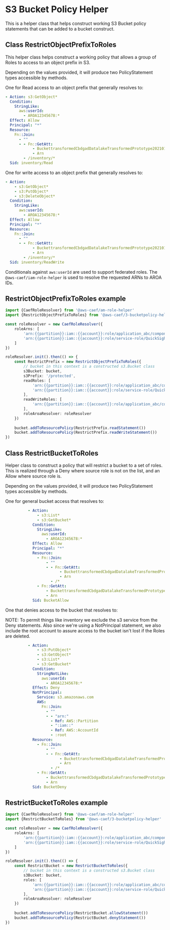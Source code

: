 # S3 Bucket Policy Helper

This is a helper class that helps construct working S3 Bucket policy statements that can be added to a bucket construct.

## Class RestrictObjectPrefixToRoles

This helper class helps construct a working policy that allows a group of Roles to access to an object prefix in S3.

Depending on the values provided, it will produce two PolicyStatement types accessible by methods.

One for Read access to an object prefix that generally resolves to:

```yaml
- Action: s3:GetObject*
  Condition:
    StringLike:
      aws:userId:
        - AROA12345678:*
  Effect: Allow
  Principal: "*"
  Resource:
    Fn::Join:
      - ""
      - - Fn::GetAtt:
            - BuckettransformedCbdgadDatalakeTransformedPrototype20210115E093F710
            - Arn
        - /inventory/*
  Sid: inventory/Read
```

One for write access to an object prefix that generally resolves to:

```yaml
- Action:
    - s3:GetObject*
    - s3:PutObject*
    - s3:DeleteObject*
  Condition:
    StringLike:
      aws:userId:
        - AROA12345678:*
  Effect: Allow
  Principal: "*"
  Resource:
    Fn::Join:
      - ""
      - - Fn::GetAtt:
            - BuckettransformedCbdgadDatalakeTransformedPrototype20210115E093F710
            - Arn
        - /inventory/*
  Sid: inventory/ReadWrite
```

Conditionals against `aws:userId` are used to support federated roles.  The `@aws-caef/iam-role-helper` is used to resolve the requested ARNs to AROA IDs.

## RestrictObjectPrefixToRoles example

```typescript
import {CaefRoleResolver} from '@aws-caef/am-role-helper'
import {RestrictObjectPrefixToRoles} from '@aws-caef/3-bucketpolicy-helper'

const roleResolver = new CaefRoleResolver({
    roleArns: [
        'arn:{{partition}}:iam::{{account}}:role/application_abc/component_xyz/S3Access',
        'arn:{{partition}}:iam::{{account}}:role/service-role/QuickSightAction'
    ]
})

roleResolver.init().then(() => {
    const RestrictPrefix = new RestrictObjectPrefixToRoles({
        // bucket in this context is a constructed s3.Bucket class
        s3Bucket: bucket,
        s3Prefix: '/protected',
        readRoles: [
            'arn:{{partition}}:iam::{{account}}:role/application_abc/component_xyz/S3Access',
            'arn:{{partition}}:iam::{{account}}:role/service-role/QuickSightAction'
        ],
        readWriteRoles: [
            'arn:{{partition}}:iam::{{account}}:role/application_abc/component_xyz/S3Access'
        ],
        roleAroaResolver: roleResolver
    })
    
    bucket.addToResourcePolicy(RestrictPrefix.readStatement())
    bucket.addToResourcePolicy(RestrictPrefix.readWriteStatement())
})
```

## Class RestrictBucketToRoles

Helper class to construct a policy that will restrict a bucket to a set of roles.  This is realized through a Deny where source role is not on the list, and an Allow where source role is.

Depending on the values provided, it will produce two PolicyStatement types accessible by methods.

One for general bucket access that resolves to:

```yaml
          - Action:
              - s3:List*
              - s3:GetBucket*
            Condition:
              StringLike:
                aws:userId:
                  - AROA12345678:*
            Effect: Allow
            Principal: "*"
            Resource:
              - Fn::Join:
                  - ""
                  - - Fn::GetAtt:
                        - BuckettransformedCbdgadDatalakeTransformedPrototype20210115E093F710
                        - Arn
                    - /*
              - Fn::GetAtt:
                  - BuckettransformedCbdgadDatalakeTransformedPrototype20210115E093F710
                  - Arn
            Sid: BucketAllow
```

One that denies access to the bucket that resolves to:

NOTE: To permit things like inventory we exclude the s3 service from the Deny statements.  Also since we're using a NotPrincipal statement, we also include the root account to assure access to the bucket isn't lost if the Roles are deleted.

```yaml
          - Action:
              - s3:PutObject*
              - s3:GetObject*
              - s3:List*
              - s3:GetBucket*
            Condition:
              StringNotLike:
                aws:userId:
                  - AROA12345678:*
            Effect: Deny
            NotPrincipal:
              Service: s3.amazonaws.com
              AWS:
                Fn::Join:
                  - ""
                  - - "arn:"
                    - Ref: AWS::Partition
                    - ":iam::"
                    - Ref: AWS::AccountId
                    - :root
            Resource:
              - Fn::Join:
                  - ""
                  - - Fn::GetAtt:
                        - BuckettransformedCbdgadDatalakeTransformedPrototype20210115E093F710
                        - Arn
                    - /*
              - Fn::GetAtt:
                  - BuckettransformedCbdgadDatalakeTransformedPrototype20210115E093F710
                  - Arn
            Sid: BucketDeny
```

## RestrictBucketToRoles example

```typescript
import {CaefRoleResolver} from '@aws-caef/am-role-helper'
import {RestrictBucketToRoles} from '@aws-caef/3-bucketpolicy-helper'

const roleResolver = new CaefRoleResolver({
    roleArns: [
        'arn:{{partition}}:iam::{{account}}:role/application_abc/component_xyz/S3Access',
        'arn:{{partition}}:iam::{{account}}:role/service-role/QuickSightAction'
    ]
})

roleResolver.init().then(() => {
    const RestrictBucket = new RestrictBucketToRoles({
        // bucket in this context is a constructed s3.Bucket class
        s3Bucket: bucket,
        roles: [
            'arn:{{partition}}:iam::{{account}}:role/application_abc/component_xyz/S3Access',
            'arn:{{partition}}:iam::{{account}}:role/service-role/QuickSightAction'
        ],
        roleAroaResolver: roleResolver
    })
    
    bucket.addToResourcePolicy(RestrictBucket.allowStatement())
    bucket.addToResourcePolicy(RestrictBucket.denyStatement())
})
```
